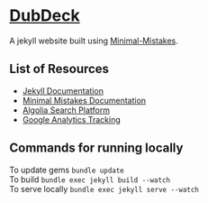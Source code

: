 # [DubDeck](http:/dubdeck.github.io)

A jekyll website built using [Minimal-Mistakes](https://github.com/mmistakes/minimal-mistakes).

## List of Resources
* [Jekyll Documentation](https://jekyllrb.com/docs/home/)
* [Minimal Mistakes Documentation](https://mmistakes.github.io/minimal-mistakes/docs/quick-start-guide/)
* [Algolia Search Platform](https://www.algolia.com/)
* [Google Analytics Tracking](https://analytics.google.com/analytics/web)

## Commands for running locally
To update gems `bundle update`\
To build `bundle exec jekyll build --watch`\
To serve locally `bundle exec jekyll serve --watch`
